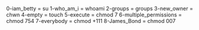 0-iam_betty = su
1-who_am_i = whoami
2-groups = groups
3-new_owner = chwn
4-empty = touch
5-execute = chmod 7
6-multiple_permissions = chmod 754
7-everybody = chmod +111
8-James_Bond = chmod 007 
